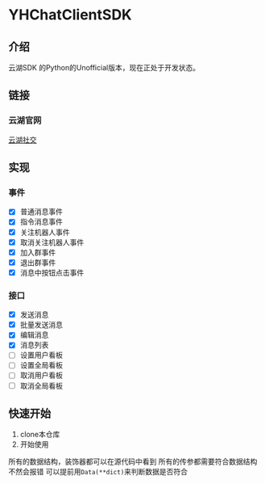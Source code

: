 # YHChatClientSDK

## 介绍

云湖SDK 的Python的Unofficial版本，现在正处于开发状态。

## 链接

### 云湖官网

[云湖社交](https://www.yhchat.com/)

## 实现

### 事件

- [x] 普通消息事件
- [x] 指令消息事件
- [x] 关注机器人事件
- [x] 取消关注机器人事件
- [x] 加入群事件
- [x] 退出群事件
- [x] 消息中按钮点击事件

### 接口

- [x] 发送消息
- [x] 批量发送消息
- [x] 编辑消息
- [x] 消息列表
- [ ] 设置用户看板
- [ ] 设置全局看板
- [ ] 取消用户看板
- [ ] 取消全局看板

## 快速开始

1. clone本仓库
2. 开始使用 

所有的数据结构，装饰器都可以在源代码中看到
所有的传参都需要符合数据结构
不然会报错
可以提前用`Data(**dict)`来判断数据是否符合
